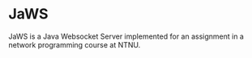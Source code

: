 # JaWS

JaWS is a Java Websocket Server implemented for an assignment in a network programming course at NTNU.

